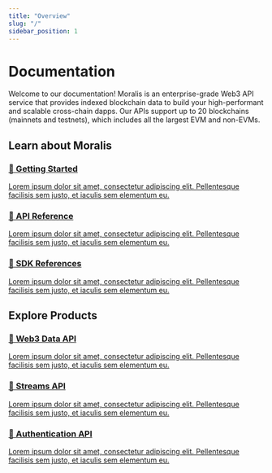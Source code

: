 ```yaml
---
title: "Overview"
slug: "/"
sidebar_position: 1
---
```


# Documentation
Welcome to our documentation! Moralis is an enterprise-grade Web3 API service that provides indexed blockchain data to build your high-performant and scalable cross-chain dapps. Our APIs support up to 20 blockchains (mainnets and testnets), which includes all the largest EVM and non-EVMs.

## Learn about Moralis
<div class="row">
    <div class="col col--4">
        <div class="col-demo">
            <a class="card padding--lg cardContainer_node_modules-@docusaurus-theme-classic-lib-theme-DocCard-styles-module" href="/home/getting-started/">
                <h3>📄️ Getting Started</h3>
                <p>Lorem ipsum dolor sit amet, consectetur adipiscing elit. Pellentesque facilisis sem justo, et iaculis sem elementum eu.</p>
            </a>
        </div>
    </div>
    <div class="col col--4">
        <div class="col-demo">
            <a class="card padding--lg cardContainer_node_modules-@docusaurus-theme-classic-lib-theme-DocCard-styles-module" href="/reference/introduction">
                <h3>📄️ API Reference</h3>
                <p>Lorem ipsum dolor sit amet, consectetur adipiscing elit. Pellentesque facilisis sem justo, et iaculis sem elementum eu.</p>
            </a>
        </div>
    </div>
    <div class="col col--4">
        <div class="col-demo">
            <a class="card padding--lg cardContainer_node_modules-@docusaurus-theme-classic-lib-theme-DocCard-styles-module" href="/">
                <h3>📄️ SDK References</h3>
                <p>Lorem ipsum dolor sit amet, consectetur adipiscing elit. Pellentesque facilisis sem justo, et iaculis sem elementum eu.</p>
            </a>
        </div>
    </div>
</div>

## Explore Products 

<div class="row">
    <div class="col col--4">
        <div class="col-demo">
            <a class="card padding--lg cardContainer_node_modules-@docusaurus-theme-classic-lib-theme-DocCard-styles-module" href="/web3-data-api/">
                <h3>📄️ Web3 Data API</h3>
                <p>Lorem ipsum dolor sit amet, consectetur adipiscing elit. Pellentesque facilisis sem justo, et iaculis sem elementum eu.</p>
            </a>
        </div>
    </div>
    <div class="col col--4">
        <div class="col-demo">
            <a class="card padding--lg cardContainer_node_modules-@docusaurus-theme-classic-lib-theme-DocCard-styles-module" href="/streams-api/">
                <h3>📄️ Streams API</h3>
                <p>Lorem ipsum dolor sit amet, consectetur adipiscing elit. Pellentesque facilisis sem justo, et iaculis sem elementum eu.</p>
            </a>
        </div>
    </div>
    <div class="col col--4">
        <div class="col-demo">
            <a class="card padding--lg cardContainer_node_modules-@docusaurus-theme-classic-lib-theme-DocCard-styles-module" href="/authentication-api/">
                <h3>📄️ Authentication API</h3>
                <p>Lorem ipsum dolor sit amet, consectetur adipiscing elit. Pellentesque facilisis sem justo, et iaculis sem elementum eu.</p>
            </a>
        </div>
    </div>
</div>
